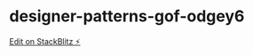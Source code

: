 # designer-patterns-gof-odgey6

[Edit on StackBlitz ⚡️](https://stackblitz.com/edit/designer-patterns-gof-odgey6)